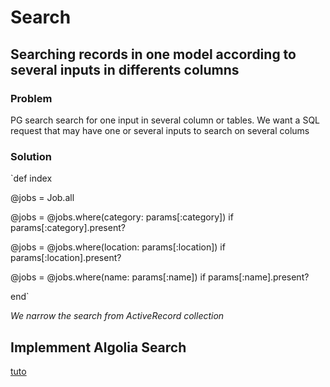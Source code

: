 # Search

## **Searching records in one model according to several inputs in differents columns**

### Problem
PG search search for one input in several column or tables. We want a SQL request that may have one or several inputs to search on several colums

### Solution
`def index

   @jobs = Job.all
   
   @jobs = @jobs.where(category: params[:category]) if params[:category].present?
   
   @jobs = @jobs.where(location: params[:location]) if params[:location].present?
   
   @jobs = @jobs.where(name: params[:name]) if params[:name].present?
   
end`

*We narrow the search from ActiveRecord collection*


## Implemment Algolia Search

[tuto](https://gist.github.com/Martin-Alexander/95cf3272a4ac7e6905eaecf53f66687d)
